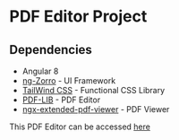 # PDF Editor Project

## Dependencies
- Angular 8
- [ng-Zorro](https://github.com/NG-ZORRO/ng-zorro-antd) - UI Framework 
- [TailWind CSS](https://tailwindcss.com/) - Functional CSS Library
- [PDF-LIB](https://pdf-lib.js.org/docs/api/classes/pdfpage) - PDF Editor
- [ngx-extended-pdf-viewer](https://www.npmjs.com/package/ngx-extended-pdf-viewer) - PDF Viewer

This PDF Editor can be accessed [here](https://dylansalim3.github.io/pdf-editor-web/)
